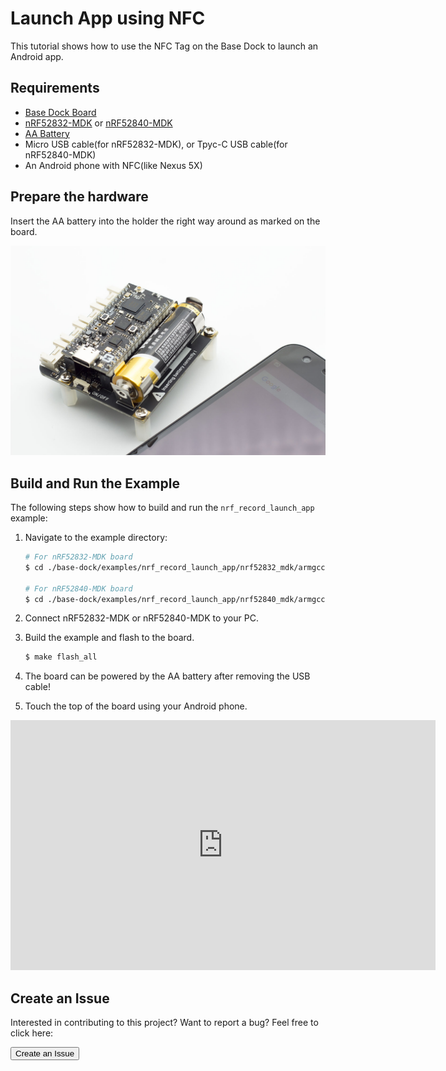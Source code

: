 # Launch App using NFC

This tutorial shows how to use the NFC Tag on the Base Dock to launch an Android app.

## Requirements

* [Base Dock Board](https://store.makerdiary.com/products/base-dock)
* [nRF52832-MDK](https://store.makerdiary.com/collections/frontpage/products/nrf52832-mdk-iot-micro-development-kit) or [nRF52840-MDK](https://store.makerdiary.com/collections/frontpage/products/nrf52840-mdk-iot-development-kit)
* [AA Battery](http://www.energizer.com/batteries/energizer-ultimate-lithium-batteries)
* Micro USB cable(for nRF52832-MDK), or Tpyc-C USB cable(for nRF52840-MDK)
* An Android phone with NFC(like Nexus 5X)

## Prepare the hardware

 Insert the AA battery into the holder the right way around as marked on the board.

![](images/nfc-example-hw.jpg)

## Build and Run the Example

The following steps show how to build and run the `nrf_record_launch_app` example:

1. Navigate to the example directory:

	``` sh
	# For nRF52832-MDK board
	$ cd ./base-dock/examples/nrf_record_launch_app/nrf52832_mdk/armgcc

	# For nRF52840-MDK board
	$ cd ./base-dock/examples/nrf_record_launch_app/nrf52840_mdk/armgcc
	```


2. Connect nRF52832-MDK or nRF52840-MDK to your PC.

3. Build the example and flash to the board.

	``` sh
	$ make flash_all
	```

4. The board can be powered by the AA battery after removing the USB cable!

5. Touch the top of the board using your Android phone.

<iframe width="680" height="400" src="https://www.youtube.com/embed/TtZ5xykfr8k" frameborder="0" allow="accelerometer; autoplay; encrypted-media; gyroscope; picture-in-picture" allowfullscreen></iframe>

## Create an Issue

Interested in contributing to this project? Want to report a bug? Feel free to click here:

<a href="https://github.com/makerdiary/base-dock/issues/new"><button data-md-color-primary="marsala"><i class="fa fa-github"></i> Create an Issue</button></a>

